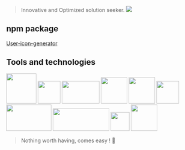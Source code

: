 > Innovative and Optimized solution seeker.
![](https://c4.wallpaperflare.com/wallpaper/836/933/123/keep-calm-coder-programming-code-wallpaper-preview.jpg)



<!--


Here are some ideas to get you started:


- ⚡ Fun fact : 
-->


## npm package
 <a href=https://www.npmjs.com/package/user-icon-generator> User-icon-generator
</a>

## Tools and technologies 
<p float="left">
<img   width="80" height="80" src="https://encrypted-tbn0.gstatic.com/images?q=tbn%3AANd9GcRGzHyBI-yMU1fhVaD6fdKdYukIESV0zHNOjw&usqp=CAU">
<img  width="60" height="60" src="https://miro.medium.com/max/1200/1*yYN3pRB9mGS-IG_-agqDvA.png">
 <img  width="100" height="60" src="https://miro.medium.com/max/1400/1*9AbbVli10NreTXCpiVYEOQ.png">
 <img width="70" height="70" src=https://www.freepnglogos.com/uploads/logo-mysql-png/logo-mysql-mysql-logo-png-images-are-download-crazypng-21.png>
 <img  width="70" height="70" src="https://infinapps.com/wp-content/uploads/2018/10/mongodb-logo-256x300.png">
  <img width="60" height="60" src="https://miro.medium.com/max/320/0*_rAD9NgK7l6KSlNc.png">
   <img width="120" height="70" src="https://www.freecodecamp.org/news/content/images/size/w2000/2019/11/cover-pic.jpeg">
   
   <img width="150" height="60" src="https://images.squarespace-cdn.com/content/v1/56b8dfcf62cd94ec072ddb33/1547134228418-XO27PTIE8BYNJCK3K7LS/htlm+css+and+js+logo.png">

 <img  width="50" height="50" src="https://theindianwire.com/wp-content/uploads/2018/06/CBuilder-logo.png">

 <img  width="70" height="70" src="https://www.joinideas.org/wp-content/uploads/2017/06/python-logo.png">

</p>

 > Nothing worth having, comes easy !  🔶
 
